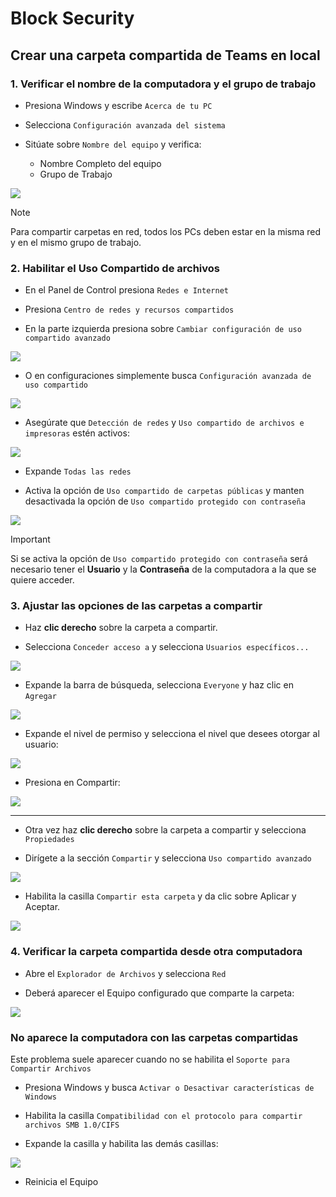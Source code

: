 
# Block Security

## Crear una carpeta compartida de Teams en local

### 1. Verificar el nombre de la computadora y el grupo de trabajo

- Presiona Windows y escribe `Acerca de tu PC`

- Selecciona `Configuración avanzada del sistema`

- Sitúate sobre `Nombre del equipo` y verifica:
        
    - Nombre Completo del equipo
    - Grupo de Trabajo

![](https://github.com/killthmxall/Block-Security/blob/main/assets/imagenes%20readme/img1.png?raw=true)

> [!NOTE]
> Para compartir carpetas en red, todos los PCs deben estar en la misma red y en el mismo grupo de trabajo.

### 2. Habilitar el Uso Compartido de archivos

- En el Panel de Control presiona `Redes e Internet`

- Presiona `Centro de redes y recursos compartidos`

- En la parte izquierda presiona sobre `Cambiar configuración de uso compartido avanzado`

![](https://github.com/killthmxall/Block-Security/blob/main/assets/imagenes%20readme/img2.png?raw=true)

- O en configuraciones simplemente busca `Configuración avanzada de uso compartido`

![](https://github.com/killthmxall/Block-Security/blob/main/assets/imagenes%20readme/img3.png?raw=true)

- Asegúrate que `Detección de redes` y `Uso compartido de archivos e impresoras` estén activos:

![](https://github.com/killthmxall/Block-Security/blob/main/assets/imagenes%20readme/img4.png?raw=true)

- Expande `Todas las redes`

- Activa la opción de `Uso compartido de carpetas públicas` y manten desactivada la opción de `Uso compartido protegido con contraseña`

![](https://github.com/killthmxall/Block-Security/blob/main/assets/imagenes%20readme/img5.png?raw=true)

> [!IMPORTANT]
> Si se activa la opción de `Uso compartido protegido con contraseña` será necesario tener el **Usuario** y la **Contraseña** de la computadora a la que se quiere acceder.

### 3. Ajustar las opciones de las carpetas a compartir

- Haz **clic derecho** sobre la carpeta a compartir.

- Selecciona `Conceder acceso a` y selecciona `Usuarios específicos...`

![](https://github.com/killthmxall/Block-Security/blob/main/assets/imagenes%20readme/img6.png?raw=true)

- Expande la barra de búsqueda, selecciona `Everyone` y haz clic en `Agregar`

![](https://github.com/killthmxall/Block-Security/blob/main/assets/imagenes%20readme/img7.png?raw=true)

- Expande el nivel de permiso y selecciona el nivel que desees otorgar al usuario:

![](https://github.com/killthmxall/Block-Security/blob/main/assets/imagenes%20readme/img8.png?raw=true)

- Presiona en Compartir:

![](https://github.com/killthmxall/Block-Security/blob/main/assets/imagenes%20readme/img9.png?raw=true)

---

- Otra vez haz **clic derecho** sobre la carpeta a compartir y selecciona `Propiedades`

- Dirígete a la sección `Compartir` y selecciona `Uso compartido avanzado`

![](https://github.com/killthmxall/Block-Security/blob/main/assets/imagenes%20readme/img10.png?raw=true)

- Habilita la casilla `Compartir esta carpeta` y da clic sobre Aplicar y Aceptar.

![](https://github.com/killthmxall/Block-Security/blob/main/assets/imagenes%20readme/img11.png?raw=true)


### 4. Verificar la carpeta compartida desde otra computadora

- Abre el `Explorador de Archivos` y selecciona `Red`

- Deberá aparecer el Equipo configurado que comparte la carpeta:

![](https://github.com/killthmxall/Block-Security/blob/main/assets/imagenes%20readme/img12.png?raw=true)

### No aparece la computadora con las carpetas compartidas

Este problema suele aparecer cuando no se habilita el `Soporte para Compartir Archivos`

- Presiona Windows y busca `Activar o Desactivar características de Windows`

- Habilita la casilla `Compatibilidad con el protocolo para compartir archivos SMB 1.0/CIFS`

- Expande la casilla y habilita las demás casillas:

![](https://github.com/killthmxall/Block-Security/blob/main/assets/imagenes%20readme/img13.png?raw=true)

- Reinicia el Equipo
